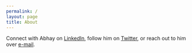 ```yaml
---
permalink: /
layout: page
title: About
---
```


Connect with Abhay on [LinkedIn](https://www.linkedin.com/in/abhayvenkatesh/), follow him on [Twitter](https://twitter.com/AbhayVenkatesh1), or reach out to him over [e-mail](mailto:abhay.venkatesh@gmail.com).
